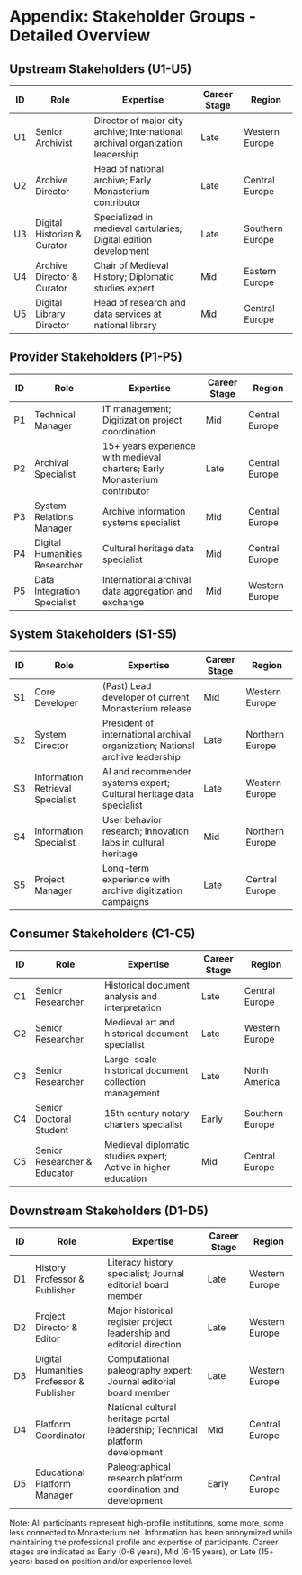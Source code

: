 # Appendix: Stakeholder Groups - Detailed Overview

## Upstream Stakeholders (U1-U5)
| ID | Role | Expertise | Career Stage | Region |
|----|------|-----------|--------------|--------|
| U1 | Senior Archivist | Director of major city archive; International archival organization leadership | Late | Western Europe |
| U2 | Archive Director | Head of national archive; Early Monasterium contributor | Late | Central Europe |
| U3 | Digital Historian & Curator | Specialized in medieval cartularies; Digital edition development | Late | Southern Europe |
| U4 | Archive Director & Curator | Chair of Medieval History; Diplomatic studies expert | Mid | Eastern Europe |
| U5 | Digital Library Director | Head of research and data services at national library | Mid | Central Europe |

## Provider Stakeholders (P1-P5)
| ID | Role | Expertise | Career Stage | Region |
|----|------|-----------|--------------|--------|
| P1 | Technical Manager | IT management; Digitization project coordination | Mid | Central Europe |
| P2 | Archival Specialist | 15+ years experience with medieval charters; Early Monasterium contributor | Late | Central Europe |
| P3 | System Relations Manager | Archive information systems specialist | Mid | Central Europe |
| P4 | Digital Humanities Researcher | Cultural heritage data specialist | Mid | Central Europe |
| P5 | Data Integration Specialist | International archival data aggregation and exchange | Mid | Western Europe |

## System Stakeholders (S1-S5)
| ID | Role | Expertise | Career Stage | Region |
|----|------|-----------|--------------|--------|
| S1 | Core Developer | (Past) Lead developer of current Monasterium release | Mid | Western Europe |
| S2 | System Director | President of international archival organization; National archive leadership | Late | Northern Europe |
| S3 | Information Retrieval Specialist | AI and recommender systems expert; Cultural heritage data specialist | Late | Western Europe |
| S4 | Information Specialist | User behavior research; Innovation labs in cultural heritage | Mid | Northern Europe |
| S5 | Project Manager | Long-term experience with archive digitization campaigns | Late | Central Europe |

## Consumer Stakeholders (C1-C5)
| ID | Role | Expertise | Career Stage | Region |
|----|------|-----------|--------------|--------|
| C1 | Senior Researcher | Historical document analysis and interpretation | Late | Central Europe |
| C2 | Senior Researcher | Medieval art and historical document specialist | Late | Western Europe |
| C3 | Senior Researcher | Large-scale historical document collection management | Late | North America |
| C4 | Senior Doctoral Student | 15th century notary charters specialist | Early | Southern Europe |
| C5 | Senior Researcher & Educator | Medieval diplomatic studies expert; Active in higher education | Mid | Central Europe |

## Downstream Stakeholders (D1-D5)
| ID | Role | Expertise | Career Stage | Region |
|----|------|-----------|--------------|--------|
| D1 | History Professor & Publisher | Literacy history specialist; Journal editorial board member | Late | Western Europe |
| D2 | Project Director & Editor | Major historical register project leadership and editorial direction | Late | Western Europe |
| D3 | Digital Humanities Professor & Publisher | Computational paleography expert; Journal editorial board member | Late | Western Europe |
| D4 | Platform Coordinator | National cultural heritage portal leadership; Technical platform development | Mid | Central Europe |
| D5 | Educational Platform Manager | Paleographical research platform coordination and development | Early | Central Europe |

Note: All participants represent high-profile institutions, some more, some less connected to Monasterium.net. Information has been anonymized while maintaining the professional profile and expertise of participants. Career stages are indicated as Early (0-6 years), Mid (6-15 years), or Late (15+ years) based on position and/or experience level. 
